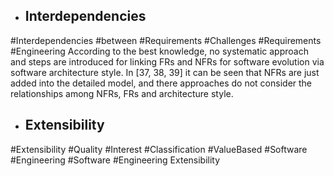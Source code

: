 - ## Interdependencies
#Interdependencies #between #Requirements #Challenges #Requirements #Engineering 
According to the best knowledge, no systematic  approach and steps are introduced for linking FRs and  NFRs for software evolution via software architecture  style. In [37, 38, 39] it can be seen that NFRs are just  added into the detailed model, and there approaches do  not consider the relationships among NFRs, FRs and  architecture style.

- ## Extensibility
#Extensibility #Quality #Interest #Classification #ValueBased #Software #Engineering #Software #Engineering 
Extensibility

